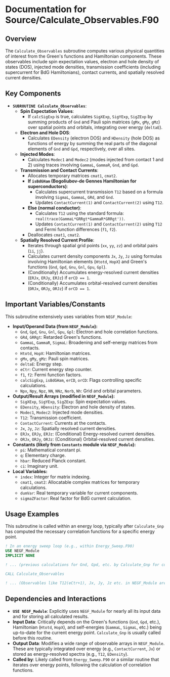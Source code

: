 # Documentation for Source/Calculate_Observables.F90

## Overview

The `Calculate_Observables` subroutine computes various physical quantities of interest from the Green's functions and Hamiltonian components. These observables include spin expectation values, electron and hole density of states (DOS), injected mode densities, transmission coefficients (including supercurrent for BdG Hamiltonians), contact currents, and spatially resolved current densities.

## Key Components

- **`SUBROUTINE Calculate_Observables`**:
    - **Spin Expectation Values**:
        - If `calcSigExp` is true, calculates `SigXExp`, `SigYExp`, `SigZExp` by summing products of `Gnd` and Pauli spin matrices (`gMx`, `gMy`, `gMz`) over spatial points and orbitals, integrating over energy (`deltaE`).
    - **Electron and Hole DOS**:
        - Calculates `EDensity` (electron DOS) and `HDensity` (hole DOS) as functions of energy by summing the real parts of the diagonal elements of `Gnd` and `Gpd`, respectively, over all sites.
    - **Injected Modes**:
        - Calculates `Modec1` and `Modec2` (modes injected from contact 1 and 2) using traces involving `GammaL`, `GammaR`, `Gnd`, and `Gpd`.
    - **Transmission and Contact Currents**:
        - Allocates temporary matrices `cmat1`, `cmat2`.
        - **If `isBdGHam` (Bogoliubov-de Gennes Hamiltonian for superconductors)**:
            - Calculates supercurrent transmission `T12` based on a formula involving `SigmaL`, `GammaL`, `GRd`, and `Gnd`.
            - Updates `ContactCurrent(1)` and `ContactCurrent(2)` using `T12`.
        - **Else (normal conductor)**:
            - Calculates `T12` using the standard formula: `real(trace(GammaL*GRRgt*GammaR*GRRgt'))`.
            - Updates `ContactCurrent(1)` and `ContactCurrent(2)` using `T12` and Fermi function differences (`f1`, `f2`).
        - Deallocates `cmat1`, `cmat2`.
    - **Spatially Resolved Current Profile**:
        - Iterates through spatial grid points (`xx`, `yy`, `zz`) and orbital pairs (`ii`, `jj`).
        - Calculates current density components `Jx`, `Jy`, `Jz` using formulas involving Hamiltonian elements (`Htotd`, `HopX`) and Green's functions (`Gnd`, `Gpd`, `Gnu`, `Gnl`, `Gpu`, `Gpl`).
        - (Conditionally) Accumulates energy-resolved current densities (`ERJx`, `ERJy`, `ERJz`) if `erCD == 1`.
        - (Conditionally) Accumulates orbital-resolved current densities (`ORJx`, `ORJy`, `ORJz`) if `orCD == 1`.

## Important Variables/Constants

This subroutine extensively uses variables from `NEGF_Module`:
- **Input/Operand Data (from `NEGF_Module`):**
    - `Gnd`, `Gpd`, `Gnu`, `Gnl`, `Gpu`, `Gpl`: Electron and hole correlation functions.
    - `GRd`, `GRRgt`: Retarded Green's functions.
    - `GammaL`, `GammaR`, `SigmaL`: Broadening and self-energy matrices from contacts.
    - `Htotd`, `HopX`: Hamiltonian matrices.
    - `gMx`, `gMy`, `gMz`: Pauli spin matrices.
    - `deltaE`: Energy step.
    - `eCtr`: Current energy step counter.
    - `f1`, `f2`: Fermi function factors.
    - `calcSigExp`, `isBdGHam`, `erCD`, `orCD`: Flags controlling specific calculations.
    - `Npx`, `Npy`, `Npz`, `NN`, `NNz`, `Norb`, `Nh`: Grid and orbital parameters.
- **Output/Result Arrays (modified in `NEGF_Module`):**
    - `SigXExp`, `SigYExp`, `SigZExp`: Spin expectation values.
    - `EDensity`, `HDensity`: Electron and hole density of states.
    - `Modec1`, `Modec2`: Injected mode densities.
    - `T12`: Transmission coefficient.
    - `ContactCurrent`: Currents at the contacts.
    - `Jx`, `Jy`, `Jz`: Spatially resolved current densities.
    - `ERJx`, `ERJy`, `ERJz`: (Conditional) Energy-resolved current densities.
    - `ORJx`, `ORJy`, `ORJz`: (Conditional) Orbital-resolved current densities.
- **Constants (likely from `Constants` module via `NEGF_Module`):**
    - `pi`: Mathematical constant pi.
    - `q`: Elementary charge.
    - `hbar`: Reduced Planck constant.
    - `ci`: Imaginary unit.
- **Local Variables:**
    - `index`: Integer for matrix indexing.
    - `cmat1`, `cmat2`: Allocatable complex matrices for temporary calculations.
    - `dumVar`: Real temporary variable for current components.
    - `sigmaZFactor`: Real factor for BdG current calculation.

## Usage Examples

This subroutine is called within an energy loop, typically after `Calculate_Gnp` has computed the necessary correlation functions for a specific energy point.

```fortran
! In an energy sweep loop (e.g., within Energy_Sweep.F90)
USE NEGF_Module
IMPLICIT NONE

! ... (previous calculations for Gnd, Gpd, etc. by Calculate_Gnp for current 'energy') ...

CALL Calculate_Observables

! ... (Observables like T12(eCtr+1), Jx, Jy, Jz etc. in NEGF_Module are now updated for the current energy) ...
```

## Dependencies and Interactions

- **`USE NEGF_Module`**: Explicitly uses `NEGF_Module` for nearly all its input data and for storing all calculated results.
- **Input Data**: Critically depends on the Green's functions (`Gnd`, `Gpd`, etc.), Hamiltonian (`Htotd`, `HopX`), and self-energies (`GammaL`, `SigmaL`, etc.) being up-to-date for the current energy point. `Calculate_Gnp` is usually called before this routine.
- **Output Data**: Modifies a wide range of observable arrays in `NEGF_Module`. These are typically integrated over energy (e.g., `ContactCurrent`, `Jx`) or stored as energy-resolved spectra (e.g., `T12`, `EDensity`).
- **Called by**: Likely called from `Energy_Sweep.F90` or a similar routine that iterates over energy points, following the calculation of correlation functions.
